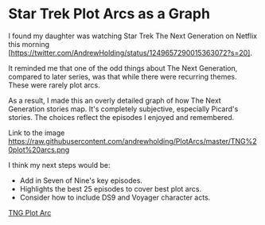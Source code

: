# Star Trek Plot Arcs as a Graph

I found my daughter was watching Star Trek The Next Generation on Netflix this morning [https://twitter.com/AndrewHolding/status/1249657290015363072?s=20]. 

It reminded me that one of the odd things about The Next Generation, compared to later series, was that while there were recurring themes. These were rarely plot arcs. 

As a result, I made this an overly detailed graph of how The Next Generation stories map. It's completely subjective, especially Picard's stories. The choices reflect the episodes I enjoyed and remembered. 

Link to the image https://raw.githubusercontent.com/andrewholding/PlotArcs/master/TNG%20plot%20arcs.png

I think my next steps would be:

- Add in Seven of Nine's key episodes.
- Highlights the best 25 episodes to cover best plot arcs.
- Consider how to include DS9 and Voyager character acts.

[TNG Plot Arc](https://raw.githubusercontent.com/andrewholding/PlotArcs/master/TNG%20plot%20arcs.png)
